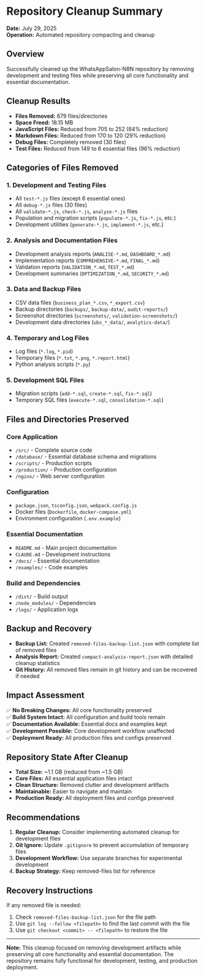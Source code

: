 # Repository Cleanup Summary

**Date:** July 29, 2025  
**Operation:** Automated repository compacting and cleanup  

## Overview

Successfully cleaned up the WhatsAppSalon-N8N repository by removing development and testing files while preserving all core functionality and essential documentation.

## Cleanup Results

- **Files Removed:** 679 files/directories
- **Space Freed:** 18.15 MB
- **JavaScript Files:** Reduced from 705 to 252 (64% reduction)
- **Markdown Files:** Reduced from 170 to 120 (29% reduction)
- **Debug Files:** Completely removed (30 files)
- **Test Files:** Reduced from 149 to 6 essential files (96% reduction)

## Categories of Files Removed

### 1. Development and Testing Files
- All `test-*.js` files (except 6 essential ones)
- All `debug-*.js` files (30 files)
- All `validate-*.js`, `check-*.js`, `analyze-*.js` files
- Population and migration scripts (`populate-*.js`, `fix-*.js`, etc.)
- Development utilities (`generate-*.js`, `implement-*.js`, etc.)

### 2. Analysis and Documentation Files
- Development analysis reports (`ANALISE-*.md`, `DASHBOARD_*.md`)
- Implementation reports (`COMPREHENSIVE-*.md`, `FINAL_*.md`)
- Validation reports (`VALIDATION_*.md`, `TEST_*.md`)
- Development summaries (`OPTIMIZATION_*.md`, `SECURITY_*.md`)

### 3. Data and Backup Files
- CSV data files (`business_plan_*.csv`, `*_export.csv`)
- Backup directories (`backups/`, `backup-data/`, `audit-reports/`)
- Screenshot directories (`screenshots/`, `validation-screenshots/`)
- Development data directories (`ubs_*_data/`, `analytics-data/`)

### 4. Temporary and Log Files
- Log files (`*.log`, `*.pid`)
- Temporary files (`*.txt`, `*.png`, `*.report.html`)
- Python analysis scripts (`*.py`)

### 5. Development SQL Files
- Migration scripts (`add-*.sql`, `create-*.sql`, `fix-*.sql`)
- Temporary SQL files (`execute-*.sql`, `consolidation-*.sql`)

## Files and Directories Preserved

### Core Application
- `/src/` - Complete source code
- `/database/` - Essential database schema and migrations
- `/scripts/` - Production scripts
- `/production/` - Production configuration
- `/nginx/` - Web server configuration

### Configuration
- `package.json`, `tsconfig.json`, `webpack.config.js`
- Docker files (`Dockerfile`, `docker-compose.yml`)
- Environment configuration (`.env.example`)

### Essential Documentation
- `README.md` - Main project documentation
- `CLAUDE.md` - Development instructions
- `/docs/` - Essential documentation
- `/examples/` - Code examples

### Build and Dependencies
- `/dist/` - Build output
- `/node_modules/` - Dependencies
- `/logs/` - Application logs

## Backup and Recovery

- **Backup List:** Created `removed-files-backup-list.json` with complete list of removed files
- **Analysis Report:** Created `compact-analysis-report.json` with detailed cleanup statistics
- **Git History:** All removed files remain in git history and can be recovered if needed

## Impact Assessment

✅ **No Breaking Changes:** All core functionality preserved  
✅ **Build System Intact:** All configuration and build tools remain  
✅ **Documentation Available:** Essential docs and examples kept  
✅ **Development Possible:** Core development workflow unaffected  
✅ **Deployment Ready:** All production files and configs preserved  

## Repository State After Cleanup

- **Total Size:** ~1.1 GB (reduced from ~1.5 GB)
- **Core Files:** All essential application files intact
- **Clean Structure:** Removed clutter and development artifacts
- **Maintainable:** Easier to navigate and maintain
- **Production Ready:** All deployment files and configs preserved

## Recommendations

1. **Regular Cleanup:** Consider implementing automated cleanup for development files
2. **Git Ignore:** Update `.gitignore` to prevent accumulation of temporary files
3. **Development Workflow:** Use separate branches for experimental development
4. **Backup Strategy:** Keep removed-files list for reference

## Recovery Instructions

If any removed file is needed:
1. Check `removed-files-backup-list.json` for the file path
2. Use `git log --follow <filepath>` to find the last commit with the file
3. Use `git checkout <commit> -- <filepath>` to restore the file

---

**Note:** This cleanup focused on removing development artifacts while preserving all core functionality and essential documentation. The repository remains fully functional for development, testing, and production deployment.